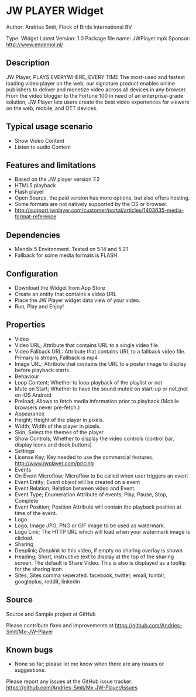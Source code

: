 # JW PLAYER Widget 
Author: Andries Smit, Flock of Birds International BV

Type: Widget
Latest Version: 1.0
Package file name: JWPlayer.mpk
Sponsor: http://www.endemol.nl/

## Description

JW Player, PLAYS EVERYWHERE, EVERY TIME
The most-used and fastest loading video player on the web, our signature product enables online publishers to deliver and monetize video across all devices in any browser. From the video blogger to the Fortune 100 in need of an enterprise-grade solution, JW Player lets users create the best video experiences for viewers on the web, mobile, and OTT devices.

## Typical usage scenario

* Show Video Content
* Listen to audio Content

## Features and limitations

* Based on the JW player version 7.2
* HTML5 playback
* Flash player
* Open Source, the paid version has more options, but also offers hosting.
* Some formats are not natively supported by the OS or browser. 
* http://support.jwplayer.com/customer/portal/articles/1403635-media-format-reference

## Dependencies

* Mendix 5 Environment. Tested on 5.14 and 5.21
* Fallback for some media formats is FLASH.

## Configuration

* Download the Widget from App Store
* Create an entity that contains a video URL
* Place the JW Player widget data view of your video.
* Run, Play and Enjoy!

## Properties
* Video
 * Video URL; Attribute that contains URL to a single video file.
 * Video Fallback URL: Attribute that contains URL to a fallback video file. Primary is stream, Fallback is mp4
 * Image URL; Attribute that contains the URL to a poster image to display before playback starts.
* Behaviour
 * Loop Content; Whether to loop playback of the playlist or not
 * Mute on Start; Whether to have the sound muted on start-up or not.(not on iOS Android
 * Preload; Allows to fetch media information prior to playback.(Mobile browsers never pre-fetch.)
* Appearance
 * Height; Height of the player in pixels.
 * Width; Width of the player in pixels.
 * Skin; Select the themes of the player 
 * Show Controls; Whether to display the video controls (control bar, display icons and dock buttons)
* Settings
 * License Key; Key needed to use the commercial features. http://www.jwplayer.com/pricing
* Events
 * On Event Microflow; Microflow to be called when user triggers an event
 * Event Entity; Event object will be created on a event
 * Event Relation; Relation between video and Event.
 * Event Type; Enumeration Attribute of events, Play, Pause, Stop, Complete
 * Event Position; Position Attribute will contain the playback position at time of the event.
* Logo
 * Logo; Image JPG, PNG or GIF image to be used as watermark.
 * Logo Link; The HTTP URL which will load when your watermark image is clicked.
* Sharing
 * Deeplink; *Deeplink* to this video, if empty no sharing overlay is shown
 * Heading; Short, instructive text to display at the top of the sharing screen. The default is Share Video. This is also is displayed as a tooltip for the sharing icon.
 * Sites; Sites comma seperated. facebook, twitter, email, tumblr, googleplus, reddit, linkedin

## Source

Source and Sample project at GitHub

Please contribute fixes and improvements at
https://github.com/Andries-Smit/Mx-JW-Player


## Known bugs

* None so far; please let me know when there are any issues or suggestions.

Please report any issues at the GitHub issue tracker:
https://github.com/Andries-Smit/Mx-JW-Player/issues
